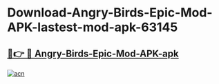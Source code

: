 # Download-Angry-Birds-Epic-Mod-APK-lastest-mod-apk-63145

<h2><a href="https://apkcomod.com?title=Angry-Birds-Epic-Mod-APK">🔗👉 🔴 Angry-Birds-Epic-Mod-APK-apk </a></h2>

[![acn](https://github.com/user-attachments/assets/0f9c940e-d8b0-45ae-aac7-cd30a18b3e1c)](https://apkcomod.com?title=Angry-Birds-Epic-Mod-APK)
